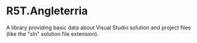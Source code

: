 # R5T.Angleterria
A library providing basic data about Visual Studio solution and project files (like the "sln" solution file extension).
